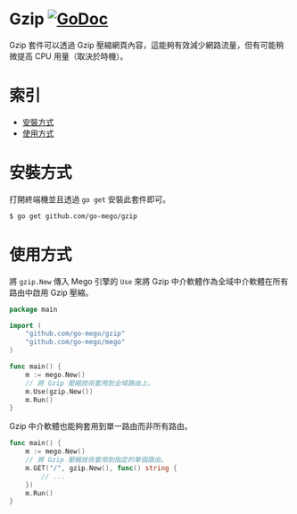# Gzip [![GoDoc](https://godoc.org/github.com/go-mego/gzip?status.svg)](https://godoc.org/github.com/go-mego/gzip)

Gzip 套件可以透過 Gzip 壓縮網頁內容，這能夠有效減少網路流量，但有可能稍微提高 CPU 用量（取決於時機）。

# 索引

* [安裝方式](#安裝方式)
* [使用方式](#使用方式)

# 安裝方式

打開終端機並且透過 `go get` 安裝此套件即可。

```bash
$ go get github.com/go-mego/gzip
```

# 使用方式

將 `gzip.New` 傳入 Mego 引擎的 `Use` 來將 Gzip 中介軟體作為全域中介軟體在所有路由中啟用 Gzip 壓縮。

```go
package main

import (
	"github.com/go-mego/gzip"
	"github.com/go-mego/mego"
)

func main() {
    m := mego.New()
    // 將 Gzip 壓縮技術套用到全域路由上。
	m.Use(gzip.New())
	m.Run()
}
```

Gzip 中介軟體也能夠套用到單一路由而非所有路由。

```go
func main() {
	m := mego.New()
	// 將 Gzip 壓縮技術套用到指定的單個路由。
	m.GET("/", gzip.New(), func() string {
		// ...
	})
	m.Run()
}
```